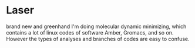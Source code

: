 # Laser
brand new and greenhand
I'm doing molecular dynamic minimizing, which contains a lot of linux codes of software Amber, Gromacs, and so on.
However the types of analyses and branches of codes are easy to confuse. 
